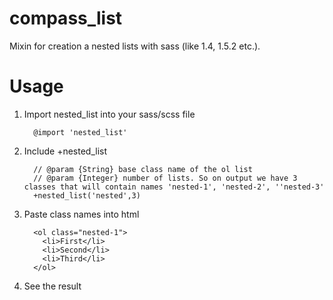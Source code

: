 compass_list
============

Mixin for creation a nested lists with sass (like 1.4, 1.5.2 etc.).

Usage
============
1. Import nested_list into your sass/scss file

         @import 'nested_list'
         
2. Include +nested_list   

         // @param {String} base class name of the ol list
         // @param {Integer} number of lists. So on output we have 3 classes that will contain names 'nested-1', 'nested-2', ''nested-3'      
         +nested_list('nested',3)
   
3. Paste class names into html

         <ol class="nested-1">
           <li>First</li>
           <li>Second</li>
           <li>Third</li>
         </ol>
         
4. See the result
